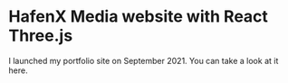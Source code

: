 # HafenX Media website with React Three.js

I launched my portfolio site on September 2021. You can take a look at it here.

